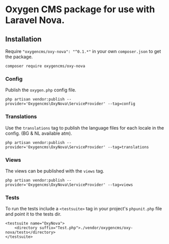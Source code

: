 # Oxygen CMS package for use with Laravel Nova.

## Installation
Require `"oxygencms/oxy-nova": "^0.1.*"` in your own `composer.json` to get the package.
```
composer require oxygencms/oxy-nova
```


### Config
Publish the `oxygen.php` config file.
```
php artisan vendor:publish --provider='Oxygencms\OxyNova\ServiceProvider' --tag=config
```


### Translations
Use the `translations` tag to publish the language files for each locale in the config. (BG & NL available atm).
```
php artisan vendor:publish --provider='Oxygencms\OxyNova\ServiceProvider' --tag=translations
```


### Views
The views can be published with the `views` tag. 
```
php artisan vendor:publish --provider='Oxygencms\OxyNova\ServiceProvider' --tag=views
```


### Tests
To run the tests include a `<testsuite>` tag in your project's `phpunit.php` file and point it to the tests dir.
 
```
<testsuite name="OxyNova">
    <directory suffix="Test.php">./vendor/oxygencms/oxy-nova/tests</directory>
</testsuite>
```
